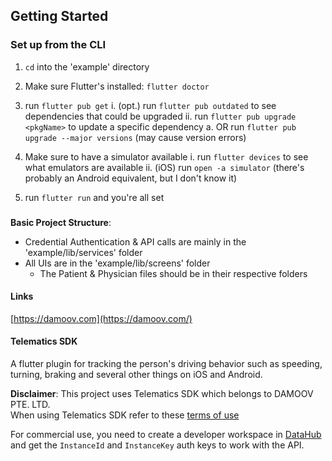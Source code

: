 ## Getting Started

### Set up from the CLI 

1. ```cd``` into the 'example' directory

2. Make sure Flutter's installed: ```flutter doctor``` 

3. run ```flutter pub get```
   i. (opt.) run ```flutter pub outdated``` to see dependencies that could be upgraded
   ii. run ```flutter pub upgrade <pkgName>``` to update a specific dependency
       a. OR run ```flutter pub upgrade --major versions``` (may cause version errors)
   
4. Make sure to have a simulator available
    i. run ```flutter devices``` to see what emulators are available
   ii. (iOS) run ```open -a simulator``` (there's probably an Android equivalent, but I don't know it)

5. run ```flutter run``` and you're all set 

###
__Basic Project Structure__: 
- Credential Authentication & API calls are mainly in the 'example/lib/services' folder
- All UIs are in the 'example/lib/screens' folder
    - The Patient & Physician files should be in their respective folders 

#### Links

[https://damoov.com](https://damoov.com/)

#### Telematics SDK

A flutter plugin for tracking the person's driving behavior such as speeding, turning, braking and several other things on iOS and Android.

__Disclaimer__: This project uses Telematics SDK which belongs to DAMOOV PTE. LTD.  
When using Telematics SDK refer to these [terms of use](https://docs.damoov.com/docs/license)

For commercial use, you need to create a developer workspace in [DataHub](https://app.damoov.com) and get the `InstanceId` and `InstanceKey` auth keys to work with the API.


